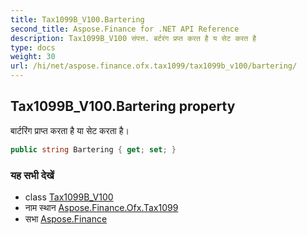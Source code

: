 ```yaml
---
title: Tax1099B_V100.Bartering
second_title: Aspose.Finance for .NET API Reference
description: Tax1099B_V100 संपत्त. बर्टरंग प्रप्त करत है य सेट करत है
type: docs
weight: 30
url: /hi/net/aspose.finance.ofx.tax1099/tax1099b_v100/bartering/
---
```

## Tax1099B_V100.Bartering property

बार्टरिंग प्राप्त करता है या सेट करता है।

```csharp
public string Bartering { get; set; }
```

### यह सभी देखें

* class [Tax1099B_V100](../)
* नाम स्थान [Aspose.Finance.Ofx.Tax1099](../../tax1099b_v100/)
* सभा [Aspose.Finance](../../../)


